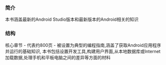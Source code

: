 ### 简介

本书涵盖最新的Android Studio版本和最新版本的Android相关的知识

### 结构

核心章节 - 代表约800页 - 被设置为典型的编程指南,涵盖了获取Android应用程序并运行的基础知识,
本书包括设置开发工具,构建用户界面,从本地数据库或Internet加载数据,处理手机和平板电脑之间的差异等方面的材料